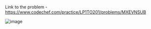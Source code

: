 Link to the problem - https://www.codechef.com/practice/LP1TO201/problems/MXEVNSUB


![image](https://github.com/Haleshot/Competitive-Programming/assets/57552973/66d8b14c-ce7c-459c-986c-ed58cbc00540)
